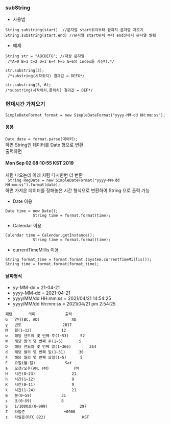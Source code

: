 ### subString
* 사용법 
```
String.substring(start)  //문자열 start위치부터 끝까지 문자열 자르기 
String.substring(start,end) //문자열 start위치 부터 end전까지 문자열 발췌 
```
* 예제
```
String str = "ABCDEFG"; //대상 문자열
 /*A=0 B=1 C=2 D=3 E=4 F=5 G=6의 index를 가진다.*/

str.substring(3);
 /*substring(시작위치) 결과값 = DEFG*/ 

str.substring(3, 6); 
/*substring(시작위치,끝위치) 결과값 = DEF*/
```

### 현재시간 가져오기

```
SimpleDateFormat format = new SimpleDateFormat("yyyy-MM-dd HH:mm:ss");
```
#### 응용
`Date date = format.parse(데이터);`     
하면 String인 데이터를 Date 형으로 변환    
출력하면      
#### Mon Sep 02 08:10:55 KST 2019      
처럼 나오는데 아래 처럼 다시한번 더 변환     
` String RegDate = new SimpleDateFormat("yyyy-MM-dd HH:mm:ss").format(date);`      
하면 가져온 데이터를 정해놓은 시간 형식으로 변환하여 String 으로 출력 가능


* Date 이용
```
Date time = new Date();
			String time = format.format(time);
```
* Calendar 이용
```
Calendar time = Calendar.getInstance();
			String time = format.format(time);
```
			
* currentTimeMillis 이용
```
String format_time = format.format (System.currentTimeMillis());
String time = format.format(format_time);
```

#### 날짜형식
* yy-MM-dd = 21-04-21
* yyyy-MM-dd = 2021-04-21
* yyyy/MM/dd HH:mm:ss = 2021/04/21 14:54:25
* yyyy/MM/dd hh:mm:ss = 2021/04/21 pm 2:54:25


```
패턴 		 의미				출력
G	연대(BC, AD)				AD
y	년도					2017
M	월(1~12)				12
w	해당 년도의 몇 번째 주(1~53)		52
W	해당 월의 몇 번째 주(1~5)		5
D	해당 연도의 몇 번째 일(1~366)		364
d	해당 월의 몇 번째 일(1~31)		30
F	해당 월의 몇 번째 요일(1~5)		5
E	요일(월~일)				Sat
a	오전/오후(AM, PM)			PM
H	시간(0~23)				21
h	시간(1~12)				9
K	시간(0~11)				9
k	시간(1~24)				21
m	분(0~59)				31
s	초(0~59)				8
S	1/1000초(0~999)				297
Z	타임존					+0900
z	타임존(RFC 822)				KST
```


